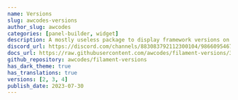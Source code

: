 ```yaml
---
name: Versions
slug: awcodes-versions
author_slug: awcodes
categories: [panel-builder, widget]
description: A mostly useless package to display framework versions on Filament panels.
discord_url: https://discord.com/channels/883083792112300104/986609546707484692
docs_url: https://raw.githubusercontent.com/awcodes/filament-versions/3.x/README.md
github_repository: awcodes/filament-versions
has_dark_theme: true
has_translations: true
versions: [2, 3, 4]
publish_date: 2023-07-30
---
```


